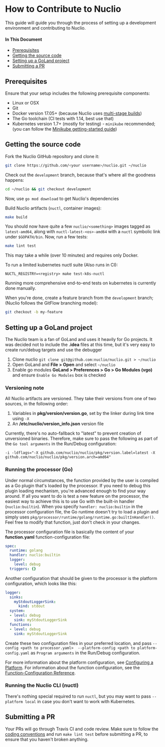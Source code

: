 # How to Contribute to Nuclio

This guide will guide you through the process of setting up a development environment and contributing to Nuclio. 

#### In This Document
- [Prerequisites](#prerequisites)
- [Getting the source code](#get-source)
- [Setting up a GoLand project](#goland-setup)
- [Submitting a PR](#submitting-a-pr)

<a id="prerequisites"></a>
## Prerequisites

Ensure that your setup includes the following prerequisite components:

- Linux or OSX
- Git
- Docker version 17.05+ (because Nuclio uses [multi-stage builds](https://docs.docker.com/engine/userguide/eng-image/multistage-build/))
- The Go toolchain (CI tests with 1.14, best use that)
- Kubernetes version 1.7+ (mostly for testing) - `minikube` recommended; (you can follow the [Minikube getting-started guide](/docs/setup/minikube/getting-started-minikube.md))

<a id="get-source"></a>
## Getting the source code

Fork the Nuclio GitHub repository and clone it:

```sh
git clone https://github.com/<your username>/nuclio.git ~/nuclio
```

Check out the `development` branch, because that's where all the goodness happens:

```sh
cd ~/nuclio && git checkout development
```

Now, use `go mod download` to get Nuclio's dependencies

Build Nuclio artifacts (`nuctl`, container images):

```sh
make build
```

You should now have quite a few `nuclio/<something>` images tagged as `latest-amd64`, along with `nuctl-latest-<os>-amd64` with a `nuctl` symbolic link under `$GOPATH/bin`. Now, run a few tests:

```sh
make lint test
```

This may take a while (over 10 minutes) and requires only Docker.

To run a limited kubernetes nuctl suite (Also runs in CI):

`NUCTL_REGISTRY=<registry> make test-k8s-nuctl`

Running more comprehensive end-to-end tests on kubernetes is currently done manually.

When you're done, create a feature branch from the `development` branch; (Nuclio follows the GitFlow branching model):

```sh
git checkout -b my-feature
```

<a id="goland-setup"></a>
## Setting up a GoLand project

The Nuclio team is a fan of GoLand and uses it heavily for Go projects. It was decided not to include the **.idea** files at this time, but it's very easy to create run/debug targets and use the debugger
1. Clone nuclio `git clone git@github.com:nuclio/nuclio.git > ~/nuclio`
2. Open GoLand and **File > Open** and select `~/nuclio`
3. Enable go modules **GoLand > Preferences > Go > Go Modules (vgo)** and ensure `Enable Go Modules` box is checked

<a id="goland-versioning-note"></a>
### Versioning note

All Nuclio artifacts are versioned. They take their versions from one of two sources, in the following order:

1. Variables in **pkg/version/version.go**, set by the linker during link time using `-X`
2. An **/etc/nuclio/version_info.json** version file

Currently, there's no auto-fallback to "latest" to prevent creation of unversioned binaries. Therefore, make sure to pass the following as part of the `Go tool arguments` in the Run/Debug configuration:
```
-i -ldflags="-X github.com/nuclio/nuclio/pkg/version.label=latest -X github.com/nuclio/nuclio/pkg/version.arch=amd64"
``` 

<a id="goland-run-go-processor"></a>
### Running the processor (Go)

Under normal circumstances, the function provided by the user is compiled as a Go plugin that's loaded by the processor. If you need to debug this plugin loading mechanism, you're advanced enough to find your way around. If all you want to do is test a new feature on the processor, the easiest way to achieve this is to use Go with the built-in handler (`nuclio:builtin`). When you specify `handler: nuclio:builtin` in the processor configuration file, the Go runtime doesn't try to load a plugin and simply uses `pkg/processor/runtime/golang/runtime.go:builtInHandler()`. Feel free to modify that function, just don't check in your changes. 

The processor configuration file is basically the content of your **function.yaml** function-configuration file:
```yaml
spec:
  runtime: golang
  handler: nuclio:builtin
  logger:
    level: debug
  triggers: {}
```

Another configuration that should be given to the processor is the platform configuration, which looks like this:
```yaml
logger:
  sinks:
    myStdoutLoggerSink:
      kind: stdout
  system:
  - level: debug
    sink: myStdoutLoggerSink
  functions:
  - level: debug
    sink: myStdoutLoggerSink
```

Create these two configuration files in your preferred location, and pass `--config <path to processor.yaml> 
--platform-config <path to platform-config.yaml` as `Program arguments` in the Run/Debug configuration.

For more information about the platform configuration, see [Configuring a Platform](/docs/tasks/configuring-a-platform.md#configuration-elements).
For information about the function configuration, see the [Function-Configuration Reference](/docs/reference/function-configuration/function-configuration-reference.md).

<a id="goland-run-cli"></a>
### Running the Nuclio CLI (nuctl)

There's nothing special required to run `nuctl`, but you may want to pass `--platform local` in case you don't want to work with Kubernetes. 

<a id="submitting-a-pr"></a>
## Submitting a PR

Your PRs will go through Travis CI and code review. Make sure to follow the [coding conventions](/docs/devel/coding-conventions.md) and run `make lint test` before submitting a PR, to ensure that you haven't broken anything.

